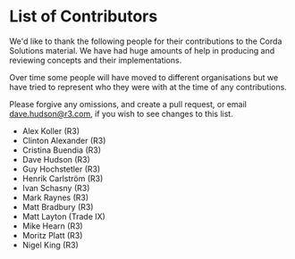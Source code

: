 # List of Contributors

We'd like to thank the following people for their contributions to the Corda
Solutions material.  We have had huge amounts of help in producing and reviewing
concepts and their implementations.

Over time some people will have moved to different organisations but we have
tried to represent who they were with at the time of any contributions.

Please forgive any omissions, and create a pull request, or email <dave.hudson@r3.com>,
if you wish to see changes to this list.

* Alex Koller (R3)
* Clinton Alexander (R3)
* Cristina Buendia (R3)
* Dave Hudson (R3)
* Guy Hochstetler (R3)
* Henrik Carlström (R3)
* Ivan Schasny (R3)
* Mark Raynes (R3)
* Matt Bradbury (R3)
* Matt Layton (Trade IX)
* Mike Hearn (R3)
* Moritz Platt (R3)
* Nigel King (R3)

